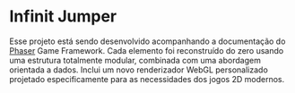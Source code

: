 # Infinit Jumper
Esse projeto está sendo desenvolvido acompanhando a documentação do [Phaser](https://phaser.io/phaser3) Game Framework. Cada elemento foi reconstruído do zero usando uma estrutura totalmente modular, combinada com uma abordagem orientada a dados. Inclui um novo renderizador WebGL personalizado projetado especificamente para as necessidades dos jogos 2D modernos.